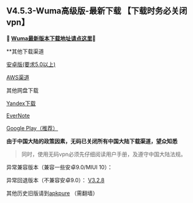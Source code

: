 ## V4.5.3-Wuma高级版-最新下载 【下载时务必关闭vpn】
**🔴 [Wuma最新版本下载地址请点这里](http://t.cn/AisUFxmp)🔴**



**其他下载渠道

[安卓版(要求5.0以上)](http://172.105.207.148/com.muma.pn-4.5.3.apk)

[AWS渠道](https://d10h5veig7wbv1.cloudfront.net/production/app/builds/047/124/451/original/5723c59c4e1dc64b29580ab05457a2ec/com.muma.pn-4.5.3.apk)

其他网盘下载

[Yandex下载](https://yadi.sk/d/GL3k80kvqew4uw) 

[EverNote](https://www.evernote.com/shard/s633/sh/0063621c-6e32-4533-8580-e91a408e8996/e27c557309300777062f780ede78d0d6) 

[Google Play（推荐）](https://play.google.com/store/apps/details?id=com.muma.pn) 


**由于中国大陆的政策因素，无码已关闭所有中国大陆下载渠道，望众知悉**
> 同时，使用无码vpn必须先仔细阅读用户手册，及遵守中国大陆法规。




异常兼容版本（兼容一些安卓9.0/MIUI 10）：

异常回退版本（不兼容安卓9.0）：
[V3.2.8](https://dl0tgz6ee3upo.cloudfront.net/production/app/builds/029/916/046/original/e3ce000a8e429b6081f5f57fa9e645fe/Wuma-git-3.2.8.apk)


其他历史旧版请到[apkpure](https://apkpure.com/wuma-vpn-pro-fast-unlimited-security/com.muma.pn) （需翻墙）
